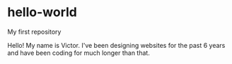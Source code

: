 # hello-world
My first repository

Hello! My name is Victor. I've been designing websites for the past 6 years and have been coding for much longer than that.
